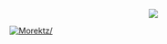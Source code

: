 
<p align="center"><a href="https://bit.ly/morektz" target="_blank">
  <img src=""https://hits.seeyoufarm.com"><img src="https://hits.seeyoufarm.com/api/count/incr/badge.svg?url=https%3A%2F%2Fgithub.com%2Fmorektz%2FMorektzBountySmash&count_bg=%23EC3140&title_bg=%23121212&icon=pingdom.svg&icon_color=%23E7E7E7&title=hits&edge_flat=false""/></a>
</p>

<p align="center"><a href="https://bit.ly/morektz" target="_blank">

  <img src=https://media.giphy.com/media/aS8ypUweGOXMA/giphy-downsized.gif alt="Morektz">/</a>
</p>

